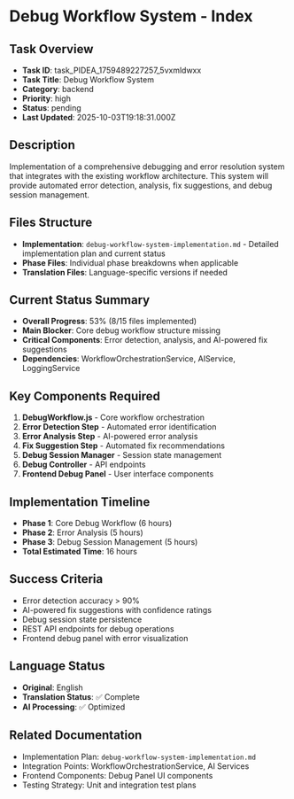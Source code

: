 # Debug Workflow System - Index

## Task Overview
- **Task ID**: task_PIDEA_1759489227257_5vxmldwxx
- **Task Title**: Debug Workflow System
- **Category**: backend
- **Priority**: high
- **Status**: pending
- **Last Updated**: 2025-10-03T19:18:31.000Z

## Description
Implementation of a comprehensive debugging and error resolution system that integrates with the existing workflow architecture. This system will provide automated error detection, analysis, fix suggestions, and debug session management.

## Files Structure
- **Implementation**: `debug-workflow-system-implementation.md` - Detailed implementation plan and current status
- **Phase Files**: Individual phase breakdowns when applicable
- **Translation Files**: Language-specific versions if needed

## Current Status Summary
- **Overall Progress**: 53% (8/15 files implemented)
- **Main Blocker**: Core debug workflow structure missing
- **Critical Components**: Error detection, analysis, and AI-powered fix suggestions
- **Dependencies**: WorkflowOrchestrationService, AIService, LoggingService

## Key Components Required
1. **DebugWorkflow.js** - Core workflow orchestration
2. **Error Detection Step** - Automated error identification
3. **Error Analysis Step** - AI-powered error analysis
4. **Fix Suggestion Step** - Automated fix recommendations
5. **Debug Session Manager** - Session state management
6. **Debug Controller** - API endpoints
7. **Frontend Debug Panel** - User interface components

## Implementation Timeline
- **Phase 1**: Core Debug Workflow (6 hours)
- **Phase 2**: Error Analysis (5 hours)
- **Phase 3**: Debug Session Management (5 hours)
- **Total Estimated Time**: 16 hours

## Success Criteria
- Error detection accuracy > 90%
- AI-powered fix suggestions with confidence ratings
- Debug session state persistence
- REST API endpoints for debug operations
- Frontend debug panel with error visualization

## Language Status
- **Original**: English
- **Translation Status**: ✅ Complete
- **AI Processing**: ✅ Optimized

## Related Documentation
- Implementation Plan: `debug-workflow-system-implementation.md`
- Integration Points: WorkflowOrchestrationService, AI Services
- Frontend Components: Debug Panel UI components
- Testing Strategy: Unit and integration test plans
